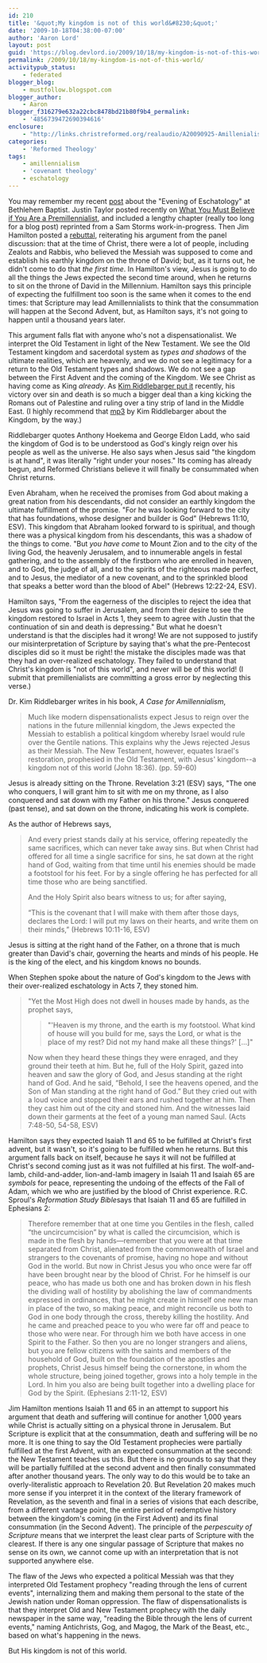 ```yaml
---
id: 210
title: '&quot;My kingdom is not of this world&#8230;&quot;'
date: '2009-10-18T04:38:00-07:00'
author: 'Aaron Lord'
layout: post
guid: 'https://blog.devlord.io/2009/10/18/my-kingdom-is-not-of-this-world/'
permalink: /2009/10/18/my-kingdom-is-not-of-this-world/
activitypub_status:
    - federated
blogger_blog:
    - mustfollow.blogspot.com
blogger_author:
    - Aaron
blogger_f316279e632a22cbc8478bd21b80f9b4_permalink:
    - '4856739472690394616'
enclosure:
    - "http://links.christreformed.org/realaudio/A20090925-Amillenialism.mp3\n9478376\naudio/mpeg\n"
categories:
    - 'Reformed Theology'
tags:
    - amillennialism
    - 'covenant theology'
    - eschatology
---
```


You may remember my recent <a href="/2009/10/11/eschatology-panel-at-bethlehem-baptist-church/" target="_blank" rel="noopener">post</a> about the "Evening of Eschatology" at Bethlehem Baptist. Justin Taylor posted recently on <a href="http://thegospelcoalition.org/blogs/justintaylor/2009/10/06/what-you-must-believe-if-you-are-a-premillennialist" target="_blank" rel="noopener">What You Must Believe if You Are a Premillennialist</a>, and included a lengthy chapter (really too long for a blog post) reprinted from a Sam Storms work-in-progress. Then Jim Hamilton posted a <a href="http://jimhamilton.wordpress.com/2009/10/07/response-to-jt-on-what-premillennialists-must-believe/" target="_blank" rel="noopener">rebuttal</a>, reiterating his argument from the panel discussion: that at the time of Christ, there were a lot of people, including Zealots and Rabbis, who believed the Messiah was supposed to come and establish his earthly kingdom on the throne of David; but, as it turns out, he didn't come to do that <em>the first time</em>. In Hamilton's view, Jesus is going to do all the things the Jews expected the second time around, when he returns to sit on the throne of David in the Millennium. Hamilton says this principle of expecting the fulfillment too soon is the same when it comes to the end times: that Scripture may lead Amillennialists to think that the consummation will happen at the Second Advent, but, as Hamilton says, it's not going to happen until a thousand years later.

This argument falls flat with anyone who's not a dispensationalist. We interpret the Old Testament in light of the New Testament. We see the Old Testament kingdom and sacerdotal system as <em>types and shadows</em> of the ultimate realities, which are heavenly, and we do not see a legitimacy for a return to the Old Testament types and shadows. We do not see a gap between the First Advent and the coming of the Kingdom. We see Christ as having come as King <em>already</em>. As <a href="http://links.christreformed.org/realaudio/A20090925-Amillenialism.mp3" target="_blank" rel="noopener">Kim Riddlebarger put it</a> recently, his victory over sin and death is so much a bigger deal than a king kicking the Romans out of Palestine and ruling over a tiny strip of land in the Middle East. (I highly recommend that <a href="http://links.christreformed.org/realaudio/A20090925-Amillenialism.mp3" target="_blank" rel="noopener">mp3</a> by Kim Riddlebarger about the Kingdom, by the way.)

Riddlebarger quotes Anthony Hoekema and George Eldon Ladd, who said the kingdom of God is to be understood as God's kingly reign over his people as well as the universe. He also says when Jesus said "the kingdom is at hand", it was literally "right under your noses." Its coming has already begun, and Reformed Christians believe it will finally be consummated when Christ returns.

Even Abraham, when he received the promises from God about making a great nation from his descendants, did not consider an earthly kingdom the ultimate fulfillment of the promise. "For he was looking forward to the city that has foundations, whose designer and builder is God" (Hebrews 11:10, ESV). This kingdom that Abraham looked forward to is spiritual, and though there was a physical kingdom from his descendants, this was a shadow of the things to come. "But <em>you have come</em> to Mount Zion and to the city of the living God, the heavenly Jerusalem, and to innumerable angels in festal gathering, and to the assembly of the firstborn who are enrolled in heaven, and to God, the judge of all, and to the spirits of the righteous made perfect, and to Jesus, the mediator of a new covenant, and to the sprinkled blood that speaks a better word than the blood of Abel" (Hebrews 12:22-24, ESV).

Hamilton says, "From the eagerness of the disciples to reject the idea that Jesus was going to suffer in Jerusalem, and from their desire to see the kingdom restored to Israel in Acts 1, they seem to agree with Justin that the continuation of sin and death is depressing." But what he doesn't understand is that the disciples had it wrong! We are not supposed to justify our misinterpretation of Scripture by saying that's what the pre-Pentecost disciples did so it must be right! the mistake the disciples made was that they had an over-realized eschatology. They failed to understand that Christ's kingdom is "not of this world", and never will be of this world! (I submit that premillenialists are committing a gross error by neglecting this verse.)

Dr. Kim Riddlebarger writes in his book, <em>A Case for Amillennialism</em>,

<blockquote>Much like modern dispensationalists expect Jesus to reign over the nations in the future millennial kingdom, the Jews expected the Messiah to establish a political kingdom whereby Israel would rule over the Gentile nations. This explains why the Jews rejected Jesus as their Messiah. The New Testament, however, equates Israel's restoration, prophesied in the Old Testament, with Jesus' kingdom--a kingdom not of this world (John 18:36). (pp. 59-60)</blockquote>

Jesus is already sitting on the Throne. Revelation 3:21 (ESV) says, "The one who conquers, I will grant him to sit with me on my throne, as I also conquered and sat down with my Father on his throne." Jesus conquered (past tense), and sat down on the throne, indicating his work is complete.</div>

As the author of Hebrews says,

<blockquote>And every priest stands daily at his service, offering repeatedly the same sacrifices, which can never take away sins. But when Christ had offered for all time a single sacrifice for sins, he sat down at the right hand of God, waiting from that time until his enemies should be made a footstool for his feet. For by a single offering he has perfected for all time those who are being sanctified.

And the Holy Spirit also bears witness to us; for after saying,

“This is the covenant that I will make with them
after those days, declares the Lord:
I will put my laws on their hearts,
and write them on their minds,” (Hebrews 10:11-16, ESV)</blockquote>

Jesus is sitting at the right hand of the Father, on a throne that is much greater than David's chair, governing the hearts and minds of his people. He is the king of the elect, and his kingdom knows no bounds.

When Stephen spoke about the nature of God's kingdom to the Jews with their over-realized eschatology in Acts 7, they stoned him.

<blockquote>"Yet the Most High does not dwell in houses made by hands, as the prophet says,
<blockquote>"'Heaven is my throne,
and the earth is my footstool.
What kind of house will you build for me, says the Lord,
or what is the place of my rest?
Did not my hand make all these things?' [...]"</blockquote>
Now when they heard these things they were enraged, and they ground their teeth at him. But he, full of the Holy Spirit, gazed into heaven and saw the glory of God, and Jesus standing at the right hand of God. And he said, “Behold, I see the heavens opened, and the Son of Man standing at the right hand of God.” But they cried out with a loud voice and stopped their ears and rushed together at him. Then they cast him out of the city and stoned him. And the witnesses laid down their garments at the feet of a young man named Saul. (Acts 7:48-50, 54-58, ESV)</blockquote>

Hamilton says they expected Isaiah 11 and 65 to be fulfilled at Christ's first advent, but it wasn't, so it's going to be fulfilled when he returns. But this argument falls back on itself, because he says it will not be fulfilled at Christ's second coming just as it was not fulfilled at his first. The wolf-and-lamb, child-and-adder, lion-and-lamb imagery in Isaiah 11 and Isaiah 65 are <em>symbols</em> for peace, representing the undoing of the effects of the Fall of Adam, which we who are justified by the blood of Christ experience. R.C. Sproul's <em>Reformation Study Bible</em>says that Isaiah 11 and 65 are fulfilled in Ephesians 2:

<blockquote>Therefore remember that at one time you Gentiles in the flesh, called “the uncircumcision” by what is called the circumcision, which is made in the flesh by hands—remember that you were at that time separated from Christ, alienated from the commonwealth of Israel and strangers to the covenants of promise, having no hope and without God in the world. But now in Christ Jesus you who once were far off have been brought near by the blood of Christ. For he himself is our peace, who has made us both one and has broken down in his flesh the dividing wall of hostility by abolishing the law of commandments expressed in ordinances, that he might create in himself one new man in place of the two, so making peace, and might reconcile us both to God in one body through the cross, thereby killing the hostility. And he came and preached peace to you who were far off and peace to those who were near. For through him we both have access in one Spirit to the Father. So then you are no longer strangers and aliens, but you are fellow citizens with the saints and members of the household of God, built on the foundation of the apostles and prophets, Christ Jesus himself being the cornerstone, in whom the whole structure, being joined together, grows into a holy temple in the Lord. In him you also are being built together into a dwelling place for God by the Spirit. (Ephesians 2:11-12, ESV)</blockquote>

Jim Hamilton mentions Isaiah 11 and 65 in an attempt to support his argument that death and suffering will continue for another 1,000 years while Christ is actually sitting on a physical throne in Jerusalem. But Scripture is explicit that at the consummation, death and suffering will be no more. It is one thing to say the Old Testament prophecies were partially fulfilled at the first Advent, with an expected consummation at the second: the New Testament teaches us this. But there is no grounds to say that they will be partially fulfilled at the second advent and then finally consummated after another thousand years. The only way to do this would be to take an overly-literalistic approach to Revelation 20. But Revelation 20 makes much more sense if you interpret it in the context of the literary framework of Revelation, as the seventh and final in a series of visions that each describe, from a different vantage point, the entire period of redemptive history between the kingdom's coming (in the First Advent) and its final consummation (in the Second Advent). The principle of the <em>perpescuity of Scripture</em> means that we interpret the least clear parts of Scripture with the clearest. If there is any one singular passage of Scripture that makes no sense on its own, we cannot come up with an interpretation that is not supported anywhere else.

The flaw of the Jews who expected a political Messiah was that they interpreted Old Testament prophecy "reading through the lens of current events", internalizing them and making them personal to the state of the Jewish nation under Roman oppression. The flaw of dispensationalists is that they interpret Old and New Testament prophecy with the daily newspaper in the same way, "reading the Bible through the lens of current events," naming Antichrists, Gog, and Magog, the Mark of the Beast, etc., based on what's happening in the news.

But His kingdom is not of this world.

